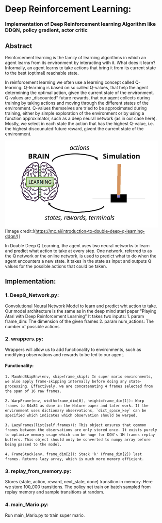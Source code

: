 # Deep Reinforcement Learning:
### Implementation of Deep Reinforcement learning Algorithm like DDQN, policy gradient, actor critic
## Abstract
Reinforcement learning is the family of learning algorithms in which an agent learns from its environment by interacting with it. What does it learn? Informally, an agent learns to take actions that bring it from its current state to the best (optimal) reachable state.

In reinforcement learning we often use a learning concept called Q-learning. Q-learning is based on so called Q-values, that help the agent determining the optimal action, given the current state of the environment. Q-values are „discounted“ future rewards, that our agent collects during training by taking actions and moving through the different states of the environment. Q-values themselves are tried to be approximated during training, either by simple exploration of the environment or by using a function approximator, such as a deep neural network (as in our case here). Mostly, we select in each state the action that has the highest Q-value, i.e. the highest discounuted future reward, givent the current state of the environment.

![GitHub Logo](/Images/DQN.png)
[Image credit:!(https://mc.ai/introduction-to-double-deep-q-learning-ddqn/)]

In Double Deep Q Learning, the agent uses two neural networks to learn and predict what action to take at every step. One network, referred to as the Q network or the online network, is used to predict what to do when the agent encounters a new state. It takes in the state as input and outputs Q values for the possible actions that could be taken. 

## Implementation:
### 1. DeepQ_Network.py: 
Convolutional Neural Network Model to learn and predict wht action to take. Our model architecture is the same as in the deep mind atari paper "Playing Atari with Deep        Reinforcement Learning" It takes two inputs:
    1. param frame_dim: The dimension of the given frames
    2. param num_actions: The number of possible actions

### 2. wrappers.py:
Wrappers will allow us to add functionality to environments, such as modifying observations and rewards to be fed to our agent.
#### Functionality:
    1. MaxAndSkipEnv(env, skip=frame_skip): In super mario environments, we also apply frame-skipping internally before doing any state-processing. Effectively, we are concatenating 4 frames selected from the span of 16 raw frames.
    
    2. WarpFrame(env, width=frame_dim[0], height=frame_dim[1]): Warp frames to 84x84 as done in the Nature paper and later work. If the environment uses dictionary observations, `dict_space_key` can be specified which indicates which observation should be warped.
    
    3. LazyFrames(list(self.frames)): This object ensures that common frames between the observations are only stored once. It exists purely to optimize memory usage which can be huge for DQN's 1M frames replay buffers. This object should only be converted to numpy array before being passed to the model.
    
    4. FrameStack(env, frame_dim[2]): Stack 'k' (frame_dim[2]) last frames. Returns lazy array, which is much more memory efficient.
    
### 3. replay_from_memory.py:
Stores (state, action, reward, next_state, done) transition in memory. Here we store 100_000 transitions. The policy net train on batch sampled from replay memory and sample transitions at random.

### 4. main_Mario.py:
Run main_Mario.py to train super mario. 

